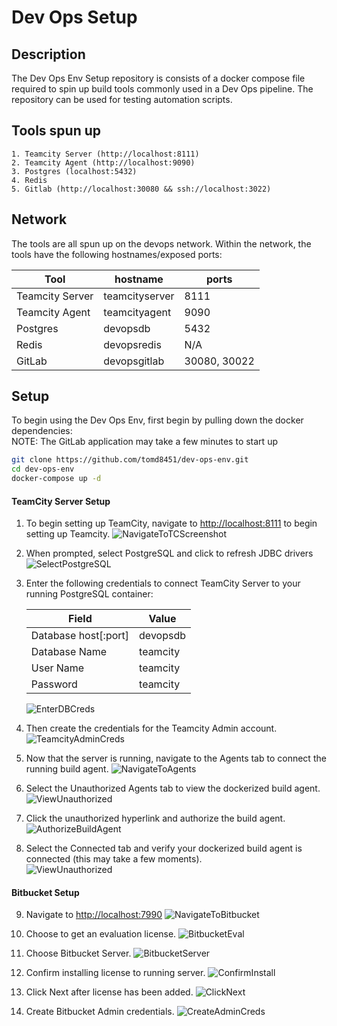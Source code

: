 # Dev Ops Setup  

## Description  
The Dev Ops Env Setup repository is consists of a docker compose file required to spin up build tools commonly used in a Dev Ops pipeline. The repository can be used for testing automation scripts.


## Tools spun up 
    1. Teamcity Server (http://localhost:8111)
    2. Teamcity Agent (http://localhost:9090)
    3. Postgres (localhost:5432)
    4. Redis
    5. Gitlab (http://localhost:30080 && ssh://localhost:3022)

## Network
The tools are all spun up on the devops network. Within the network, the tools have the following hostnames/exposed ports:

| Tool            | hostname       | ports |  
|-----------------|----------------|-------|  
| Teamcity Server | teamcityserver | 8111  |  
| Teamcity Agent  | teamcityagent  | 9090  |  
| Postgres        | devopsdb       | 5432  |  
| Redis           | devopsredis    | N/A   |  
| GitLab          | devopsgitlab   | 30080, 30022|

## Setup
To begin using the Dev Ops Env, first begin by pulling down the docker dependencies:  
NOTE: The GitLab application may take a few minutes to start up
```bash
git clone https://github.com/tomd8451/dev-ops-env.git
cd dev-ops-env
docker-compose up -d
```

#### TeamCity Server Setup
1)  To begin setting up TeamCity, navigate to [http://localhost:8111](http://localhost:8111) to begin setting up Teamcity.
![NavigateToTCScreenshot](https://github.com/tomd8451/dev-ops-env/blob/bitbucket/docs/01_NavigateToTeamcity.png?raw=true)  

2)  When prompted, select PostgreSQL and click to refresh JDBC drivers
![SelectPostgreSQL](https://github.com/tomd8451/dev-ops-env/blob/bitbucket/docs/02_SelectPostgreSQL.png?raw=true)  

3)  Enter the following credentials to connect TeamCity Server to your running PostgreSQL container:  

    | Field                | Value    |  
    |----------------------|----------|  
    | Database host[:port] | devopsdb |  
    | Database Name        | teamcity |  
    | User Name            | teamcity |  
    | Password             | teamcity |  
    
    ![EnterDBCreds](https://github.com/tomd8451/dev-ops-env/blob/bitbucket/docs/03_EnterDBCreds.png?raw=true)  

4)  Then create the credentials for the Teamcity Admin account.  
![TeamcityAdminCreds](https://github.com/tomd8451/dev-ops-env/blob/bitbucket/docs/04_CreateTCAdminCreds.png?raw=true)  

5)  Now that the server is running, navigate to the Agents tab to connect the running build agent.
![NavigateToAgents](https://github.com/tomd8451/dev-ops-env/blob/bitbucket/docs/05_NavigateToAgents.png?raw=true)  

6)  Select the Unauthorized Agents tab to view the dockerized build agent.
![ViewUnauthorized](https://github.com/tomd8451/dev-ops-env/blob/bitbucket/docs/06_ViewUnauthorizedAgents.png?raw=true)  

7)  Click the unauthorized hyperlink and authorize the build agent.
![AuthorizeBuildAgent](https://github.com/tomd8451/dev-ops-env/blob/bitbucket/docs/07_AuthorizeDockerizedBuildAgent.png?raw=true)  

8)  Select the Connected tab and verify your dockerized build agent is connected (this may take a few moments).  
![ViewUnauthorized](https://github.com/tomd8451/dev-ops-env/blob/bitbucket/docs/08_VerifyBuildAgentConnects.png?raw=true)  

#### Bitbucket Setup  
9)  Navigate to [http://localhost:7990](http://localhost:7990)
![NavigateToBitbucket](https://github.com/tomd8451/dev-ops-env/blob/bitbucket/docs/09_NavigateToBitbucket.png?raw=true)  

10)  Choose to get an evaluation license.
![BitbucketEval](https://github.com/tomd8451/dev-ops-env/blob/bitbucket/docs/10_ChooseToGetAnEvaulationLicense.png?raw=true) 

11)  Choose Bitbucket Server.
![BitbucketServer](https://github.com/tomd8451/dev-ops-env/blob/bitbucket/docs/11_ChooseBitbucketServerAndGenerateLicense.png?raw=true)  

12)  Confirm installing license to running server.
![ConfirmInstall](https://github.com/tomd8451/dev-ops-env/blob/bitbucket/docs/12_ConfirmInstallingLicenseToInstance.png?raw=true)  

13)  Click Next after license has been added.
![ClickNext](https://github.com/tomd8451/dev-ops-env/blob/bitbucket/docs/13_ClickNextAfterLicenseHasBeenAdded.png?raw=true)  

14)  Create Bitbucket Admin credentials.
![CreateAdminCreds](https://github.com/tomd8451/dev-ops-env/blob/bitbucket/docs/14_CreateBitbucketAdminCreds.png?raw=true)  